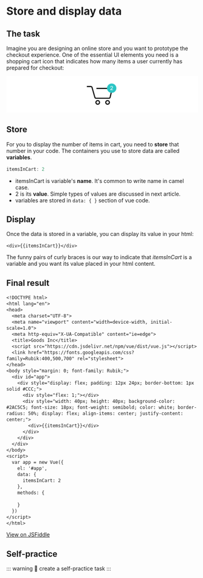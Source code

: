 # Store and display data

## The task

Imagine you are designing an online store and you want to prototype the checkout experience. One of the essential UI elements you need is a shopping cart icon that indicates how many items a user currently has prepared for checkout:

![cart](./img/img-cart.png)

## Store

For you to display the number of items in cart, you need to **store** that number in your code. The containers you use to store data are called **variables**.

```js
itemsInCart: 2
```
* itemsInCart is variable's **name**. It's common to write name in camel case.
* 2 is its **value**. Simple types of values are discussed in next article.
* variables are stored in `data: { }` section of vue code.

## Display

Once the data is stored in a variable, you can display its value in your html:

```vue
<div>{{itemsInCart}}</div>
```
The funny pairs of curly braces is our way to indicate that *itemsInCart* is a variable and you want its value placed in your html content.

## Final result

```vue{16,25}
<!DOCTYPE html>
<html lang="en">
<head>
  <meta charset="UTF-8">
  <meta name="viewport" content="width=device-width, initial-scale=1.0">
  <meta http-equiv="X-UA-Compatible" content="ie=edge">
  <title>Goods Inc</title>
  <script src="https://cdn.jsdelivr.net/npm/vue/dist/vue.js"></script>
  <link href="https://fonts.googleapis.com/css?family=Rubik:400,500,700" rel="stylesheet">
</head>
<body style="margin: 0; font-family: Rubik;">
  <div id="app">
    <div style="display: flex; padding: 12px 24px; border-bottom: 1px solid #CCC;">
      <div style="flex: 1;"></div>
      <div style="width: 40px; height: 40px; background-color: #2AC5C5; font-size: 18px; font-weight: semibold; color: white; border-radius: 50%; display: flex; align-items: center; justify-content: center;">
        <div>{{itemsInCart}}</div>
      </div>
    </div>
  </div>
</body>
<script>
  var app = new Vue({
    el: '#app',
    data: {
      itemsInCart: 2
    },
    methods: {

    }
  })
</script>
</html>
```
[View on JSFiddle](https://jsfiddle.net/andgordy/Lm12gtv0)

## Self-practice

::: warning 🙇‍
create a self-practice task
:::